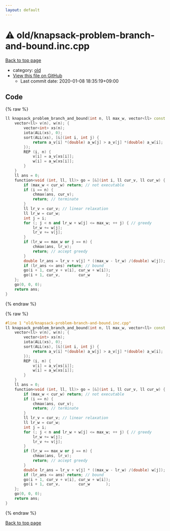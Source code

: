 ```yaml
---
layout: default
---
```


<!-- mathjax config similar to math.stackexchange -->
<script type="text/javascript" async
  src="https://cdnjs.cloudflare.com/ajax/libs/mathjax/2.7.5/MathJax.js?config=TeX-MML-AM_CHTML">
</script>
<script type="text/x-mathjax-config">
  MathJax.Hub.Config({
    TeX: { equationNumbers: { autoNumber: "AMS" }},
    tex2jax: {
      inlineMath: [ ['$','$'] ],
      processEscapes: true
    },
    "HTML-CSS": { matchFontHeight: false },
    displayAlign: "left",
    displayIndent: "2em"
  });
</script>

<script type="text/javascript" src="https://cdnjs.cloudflare.com/ajax/libs/jquery/3.4.1/jquery.min.js"></script>
<script src="https://cdn.jsdelivr.net/npm/jquery-balloon-js@1.1.2/jquery.balloon.min.js" integrity="sha256-ZEYs9VrgAeNuPvs15E39OsyOJaIkXEEt10fzxJ20+2I=" crossorigin="anonymous"></script>
<script type="text/javascript" src="../../assets/js/copy-button.js"></script>
<link rel="stylesheet" href="../../assets/css/copy-button.css" />


# :warning: old/knapsack-problem-branch-and-bound.inc.cpp

<a href="../../index.html">Back to top page</a>

* category: <a href="../../index.html#149603e6c03516362a8da23f624db945">old</a>
* <a href="{{ site.github.repository_url }}/blob/master/old/knapsack-problem-branch-and-bound.inc.cpp">View this file on GitHub</a>
    - Last commit date: 2020-01-08 18:35:19+09:00




## Code

<a id="unbundled"></a>
{% raw %}
```cpp
ll knapsack_problem_branch_and_bound(int n, ll max_w, vector<ll> const & a_v, vector<ll> const & a_w) {
    vector<ll> v(n), w(n); {
        vector<int> xs(n);
        iota(ALL(xs), 0);
        sort(ALL(xs), [&](int i, int j) {
            return a_v[i] *(double) a_w[j] > a_v[j] *(double) a_w[i];
        });
        REP (i, n) {
            v[i] = a_v[xs[i]];
            w[i] = a_w[xs[i]];
        }
    }
    ll ans = 0;
    function<void (int, ll, ll)> go = [&](int i, ll cur_v, ll cur_w) {
        if (max_w < cur_w) return; // not executable
        if (i == n) {
            chmax(ans, cur_v);
            return; // terminate
        }
        ll lr_v = cur_v; // linear relaxation
        ll lr_w = cur_w;
        int j = i;
        for (; j < n and lr_w + w[j] <= max_w; ++ j) { // greedy
            lr_w += w[j];
            lr_v += v[j];
        }
        if (lr_w == max_w or j == n) {
            chmax(ans, lr_v);
            return; // accept greedy
        }
        double lr_ans = lr_v + v[j] * ((max_w - lr_w) /(double) w[j]);
        if (lr_ans <= ans) return; // bound
        go(i + 1, cur_v + v[i], cur_w + w[i]);
        go(i + 1, cur_v,        cur_w       );
    };
    go(0, 0, 0);
    return ans;
}

```
{% endraw %}

<a id="bundled"></a>
{% raw %}
```cpp
#line 1 "old/knapsack-problem-branch-and-bound.inc.cpp"
ll knapsack_problem_branch_and_bound(int n, ll max_w, vector<ll> const & a_v, vector<ll> const & a_w) {
    vector<ll> v(n), w(n); {
        vector<int> xs(n);
        iota(ALL(xs), 0);
        sort(ALL(xs), [&](int i, int j) {
            return a_v[i] *(double) a_w[j] > a_v[j] *(double) a_w[i];
        });
        REP (i, n) {
            v[i] = a_v[xs[i]];
            w[i] = a_w[xs[i]];
        }
    }
    ll ans = 0;
    function<void (int, ll, ll)> go = [&](int i, ll cur_v, ll cur_w) {
        if (max_w < cur_w) return; // not executable
        if (i == n) {
            chmax(ans, cur_v);
            return; // terminate
        }
        ll lr_v = cur_v; // linear relaxation
        ll lr_w = cur_w;
        int j = i;
        for (; j < n and lr_w + w[j] <= max_w; ++ j) { // greedy
            lr_w += w[j];
            lr_v += v[j];
        }
        if (lr_w == max_w or j == n) {
            chmax(ans, lr_v);
            return; // accept greedy
        }
        double lr_ans = lr_v + v[j] * ((max_w - lr_w) /(double) w[j]);
        if (lr_ans <= ans) return; // bound
        go(i + 1, cur_v + v[i], cur_w + w[i]);
        go(i + 1, cur_v,        cur_w       );
    };
    go(0, 0, 0);
    return ans;
}

```
{% endraw %}

<a href="../../index.html">Back to top page</a>

